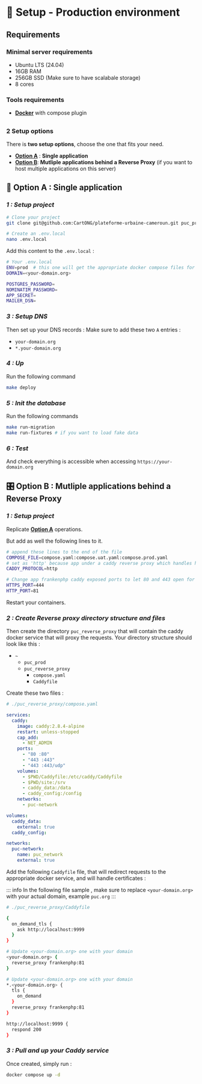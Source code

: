 # 🚀 Setup - Production environment

## Requirements

### Minimal server requirements
-  Ubuntu LTS (24.04)
-  16GB RAM
-  256GB SSD (Make sure to have scalabale storage)
-  8 cores

### Tools requirements
- [**Docker**](https://docs.docker.com/desktop/) with compose plugin

##
### 2 Setup options

There is **two setup options**, choose the one that fits your need.
- [**Option A**](#🚀-option-a-single-application) : **Single application**
- [**Option B**](#🎛️-option-b-mutliple-applications-behind-a-reverse-proxy): **Mutliple applications behind a Reverse Proxy** (if you want to host multiple applications on this server)

## 🚀 Option A : Single application

### *1 : Setup project*

``` bash
# Clone your project
git clone git@github.com:CartONG/plateforme-urbaine-cameroun.git puc_prod && cd puc_prod

# Create an .env.local
nano .env.local
```

Add this content to the `.env.local` :

``` bash
# Your .env.local
ENV=prod  # this one will get the appropriate docker compose files for the setup 
DOMAIN=<your-domain.org>

POSTGRES_PASSWORD=
NOMINATIM_PASSWORD=
APP_SECRET=
MAILER_DSN=
```


### *3 : Setup DNS*

Then set up your DNS records :
Make sure to add these two `A` entries :
- `your-domain.org`
- `*.your-domain.org`

### *4 : Up*
Run the following command 

``` bash
make deploy
```


### *5 : Init the database*
Run the following commands

``` bash
make run-migration
make run-fixtures # if you want to load fake data
```

### *6 : Test*

And check everything is accessible when accessing `https://your-domain.org`


## 🎛️ **Option B** : Mutliple applications behind a Reverse Proxy

### *1 : Setup project*

Replicate [**Option A**](#option-a-single-server) operations.

But add as well the following lines to it.

``` bash
# append these lines to the end of the file
COMPOSE_FILE=compose.yaml:compose.uat.yaml:compose.prod.yaml
# set as 'http' because app under a caddy reverse proxy which handles https
CADDY_PROTOCOL=http

# Change app frankenphp caddy exposed ports to let 80 and 443 open for the root reverse proxy
HTTPS_PORT=444
HTTP_PORT=81
```

Restart your containers.

### *2 : Create Reverse proxy directory structure and files*

Then create the directory `puc_reverse_proxy` that will contain the caddy docker service that will proxy the requests. Your directory structure should look like this :

- `~`
  - `puc_prod`
  - `puc_reverse_proxy`
    - `compose.yaml`
    - `Caddyfile`

Create these two files :

``` yaml
# ./puc_reverse_proxy/compose.yaml

services:
  caddy:
    image: caddy:2.8.4-alpine
    restart: unless-stopped
    cap_add:
      - NET_ADMIN
    ports:
      - "80 :80"
      - "443 :443"
      - "443 :443/udp"
    volumes:
      - $PWD/Caddyfile:/etc/caddy/Caddyfile
      - $PWD/site:/srv
      - caddy_data:/data
      - caddy_config:/config
    networks:
      - puc-network

volumes:
  caddy_data:
    external: true
  caddy_config:

networks:
  puc-network:
    name: puc_network
    external: true
```

Add the following `Caddyfile` file, that will redirect requests to the appropriate docker service, and will handle certificates :

::: info
In the following file sample , make sure to replace `<your-domain.org>` with your actual domain, example `puc.org`
:::

``` bash
# ./puc_reverse_proxy/Caddyfile

{
  on_demand_tls {
    ask http://localhost:9999
  }
}

# Update <your-domain.org> one with your domain
<your-domain.org> {
  reverse_proxy frankenphp:81
}

# Update <your-domain.org> one with your domain
*.<your-domain.org> {
  tls {
    on_demand
  }
  reverse_proxy frankenphp:81
}

http://localhost:9999 {
  respond 200
}
```

### *3 : Pull and up your Caddy service*

Once created, simply run :

``` bash
docker compose up -d
```

